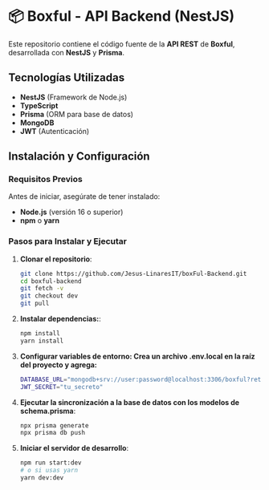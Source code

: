 # 📦 Boxful - API Backend (NestJS)

Este repositorio contiene el código fuente de la **API REST** de **Boxful**, desarrollada con **NestJS** y **Prisma**.

## Tecnologías Utilizadas
- **NestJS** (Framework de Node.js)
- **TypeScript**
- **Prisma** (ORM para base de datos)
- **MongoDB**
- **JWT** (Autenticación)

## Instalación y Configuración

### Requisitos Previos
Antes de iniciar, asegúrate de tener instalado:
- **Node.js** (versión 16 o superior)
- **npm** o **yarn**

### Pasos para Instalar y Ejecutar
1. **Clonar el repositorio**:
    ```sh
    git clone https://github.com/Jesus-LinaresIT/boxFul-Backend.git
    cd boxful-backend
    git fetch -v
    git checkout dev
    git pull


2. **Instalar dependencias:**:
    ```sh
    npm install
    yarn install

3. **Configurar variables de entorno: Crea un archivo .env.local en la raíz del proyecto y agrega:**
    ```sh
    DATABASE_URL="mongodb+srv://user:password@localhost:3306/boxful?retryWrites=true&w=majority&appName=nameCluster"
    JWT_SECRET="tu_secreto"

4. **Ejecutar la sincronización a la base de datos con los modelos de schema.prisma**:
    ```sh
    npx prisma generate
    npx prisma db push

4. **Iniciar el servidor de desarrollo**:
    ```sh
    npm run start:dev
    # o si usas yarn
    yarn dev:dev

